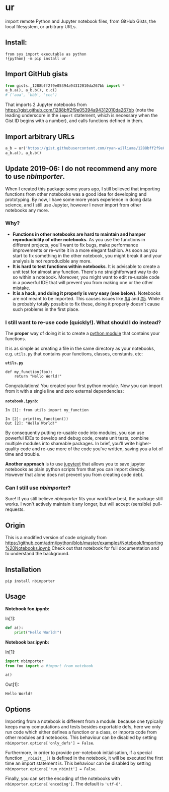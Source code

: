 # ur
import remote Python and Jupyter notebook files, from GitHub Gists, the local filesystem, or arbitrary URLs.


## Install:
```
from sys import executable as python
!{python} -m pip install ur
```

## Import GitHub gists
```python
from gists._1288bff2f9e05394a94312010da267bb import *
a_b.a(), a_b.b(), c.c()
# ('aaa', 'bbb', 'ccc')
```

That imports 2 Jupyter notebooks from https://gist.github.com/1288bff2f9e05394a94312010da267bb (note the leading underscore in the `import` statement, which is necessary when the Gist ID begins with a number), and calls functions defined in them.

## Import arbitrary URLs
```python
a_b = ur('https://gist.githubusercontent.com/ryan-williams/1288bff2f9e05394a94312010da267bb/raw/0a2b5966c22c5461734063b78239262e39e4f363/a_b.ipynb')
a_b.a(), a_b.b()
```


## Update 2019-06: I do not recommend any more to use *nbimporter*.
When I created this package some years ago, I still believed that importing 
functions from other notebooks was a good idea for developing and prototyping. 
By now, I have some more years experience in doing data science, and I still 
use Jupyter, however I never import from other notebooks any more. 

### Why?
* **Functions in other notebooks are hard to maintain and hamper reproducibility of other notebooks.** As you use the functions in different projects, you'll want to fix bugs, make performance improvements or re-write it in a more elegant fashion. As soon as you start to fix something in the other notebook, you might break it and your analysis is not reproducible any more. 
* **It is hard to test functions within notebooks**. It is advisable to create a unit test for almost any function. There's no straightforward way to do so within a notebook. Moreover, you might want to edit re-usable code in a powerful IDE that will prevent you from making one or the other mistake. 
* **It is a hack, and doing it properly is *very* easy (see below).** Notebooks are not meant to be imported. This causes issues like [#4](https://github.com/grst/nbimporter/issues/4) and [#5](https://github.com/grst/nbimporter/issues/5). While it is probably totally possible to fix these, doing it properly doesn't cause such problems in the first place. 

### I still want to re-use code (quickly!). What should I do instead?
The **proper** way of doing it is to create a [python module](https://docs.python.org/3/tutorial/modules.html) that contains your functions. 

It is as simple as creating a file in the same directory as your notebooks, e.g. `utils.py` that contains your functions, classes, constants, etc:

**`utils.py`**
```
def my_function(foo):
    return "Hello World!"
```

Congratulations! You created your first python module. Now you can import from it with a single line and zero external dependencies: 

**`notebook.ipynb`**:
```
In [1]: from utils import my_function

In [2]: print(my_function())
Out [2]: "Hello World!"
```

By consequently putting re-usable code into modules, you can use powerful IDEs to develop and debug code, create unit tests, combine multiple modules into shareable packages. In brief, you'll write higher-quality code and re-use more of the code you've written, saving you a lot of time and trouble. 


**Another approach** is to use [jupytext](https://github.com/mwouts/jupytext) that allows you to save jupyter notebooks as plain python scripts from that you can import directly. However that alone does not prevent you from creating code debt.


### Can I still use *nbimporter*?
Sure! If you still believe *nbimporter* fits your workflow best, the
package still works. I won't actively maintain it any longer, but will accept (sensible) 
pull-requests. 

## Origin
This is a modified version of code originally from
https://github.com/adrn/ipython/blob/master/examples/Notebook/Importing%20Notebooks.ipynb
Check out that notebook for full documentation and to understand the background. 

## Installation
`pip install nbimporter`

## Usage
**Notebook foo.ipynb:**

In[1]:
```python
def a(): 
    print("Hello World!")
```

**Notebook bar.ipynb:**

In[1]:
```python
import nbimporter
from foo import a #import from notebook

a()
```

Out[1]:
```
Hello World!
```

## Options

Importing from a notebook is different from a module: because one
typically keeps many computations and tests besides exportable defs,
here we only run code which either defines a function or a class, or
imports code from other modules and notebooks. This behaviour can be
disabled by setting `nbimporter.options['only_defs'] = False`.

Furthermore, in order to provide per-notebook initialisation, if a
special function `__nbinit__()` is defined in the notebook, it will be
executed the first time an import statement is. This behaviour can be
disabled by setting `nbimporter.options['run_nbinit'] = False`.

Finally, you can set the encoding of the notebooks with
`nbimporter.options['encoding']`. The default is `'utf-8'`.
